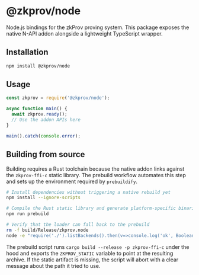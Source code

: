 # @zkprov/node

Node.js bindings for the zkProv proving system. This package exposes the native N-API addon alongside a lightweight TypeScript wrapper.

## Installation

```bash
npm install @zkprov/node
```

## Usage

```js
const zkprov = require('@zkprov/node');

async function main() {
  await zkprov.ready();
  // Use the addon APIs here
}

main().catch(console.error);
```

## Building from source

Building requires a Rust toolchain because the native addon links against the
`zkprov-ffi-c` static library. The prebuild workflow automates this step and
sets up the environment required by `prebuildify`.

```bash
# Install dependencies without triggering a native rebuild yet
npm install --ignore-scripts

# Compile the Rust static library and generate platform-specific binaries
npm run prebuild

# Verify that the loader can fall back to the prebuild
rm -f build/Release/zkprov.node
node -e "require('./').listBackends().then(v=>console.log('ok', Boolean(v))).catch(e=>{console.error(e);process.exit(1)})"
```

The prebuild script runs `cargo build --release -p zkprov-ffi-c` under the hood
and exports the `ZKPROV_STATIC` variable to point at the resulting archive. If
the static artifact is missing, the script will abort with a clear message about
the path it tried to use.
